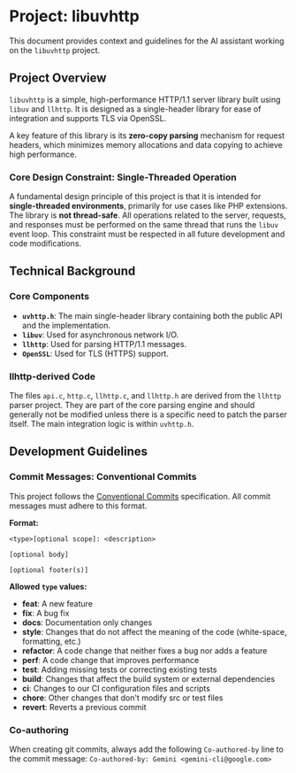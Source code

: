 # Project: libuvhttp

This document provides context and guidelines for the AI assistant working on the `libuvhttp` project.

## Project Overview

`libuvhttp` is a simple, high-performance HTTP/1.1 server library built using `libuv` and `llhttp`. It is designed as a single-header library for ease of integration and supports TLS via OpenSSL.

A key feature of this library is its **zero-copy parsing** mechanism for request headers, which minimizes memory allocations and data copying to achieve high performance.

### Core Design Constraint: Single-Threaded Operation

A fundamental design principle of this project is that it is intended for **single-threaded environments**, primarily for use cases like PHP extensions. The library is **not thread-safe**. All operations related to the server, requests, and responses must be performed on the same thread that runs the `libuv` event loop. This constraint must be respected in all future development and code modifications.

## Technical Background

### Core Components
*   **`uvhttp.h`**: The main single-header library containing both the public API and the implementation.
*   **`libuv`**: Used for asynchronous network I/O.
*   **`llhttp`**: Used for parsing HTTP/1.1 messages.
*   **`OpenSSL`**: Used for TLS (HTTPS) support.

### llhttp-derived Code
The files `api.c`, `http.c`, `llhttp.c`, and `llhttp.h` are derived from the `llhttp` parser project. They are part of the core parsing engine and should generally not be modified unless there is a specific need to patch the parser itself. The main integration logic is within `uvhttp.h`.

## Development Guidelines

### Commit Messages: Conventional Commits

This project follows the [Conventional Commits](https://www.conventionalcommits.org/) specification. All commit messages must adhere to this format.

**Format:**
```
<type>[optional scope]: <description>

[optional body]

[optional footer(s)]
```

**Allowed `type` values:**
*   **feat**: A new feature
*   **fix**: A bug fix
*   **docs**: Documentation only changes
*   **style**: Changes that do not affect the meaning of the code (white-space, formatting, etc.)
*   **refactor**: A code change that neither fixes a bug nor adds a feature
*   **perf**: A code change that improves performance
*   **test**: Adding missing tests or correcting existing tests
*   **build**: Changes that affect the build system or external dependencies
*   **ci**: Changes to our CI configuration files and scripts
*   **chore**: Other changes that don't modify src or test files
*   **revert**: Reverts a previous commit

### Co-authoring
When creating git commits, always add the following `Co-authored-by` line to the commit message:
`Co-authored-by: Gemini <gemini-cli@google.com>`